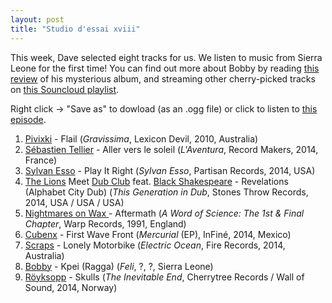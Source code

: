 ```yaml
---
layout: post
title: "Studio d'essai xviii"
---
```


This week, Dave selected eight tracks for us. We listen to music from Sierra Leone for the first time! You can find out more about Bobby by reading [this review](http://awoko.org/2012/08/14/music-review-bobbys-feli-album/) of his mysterious album, and streaming other cherry-picked tracks on [this Souncloud playlist](https://soundcloud.com/jo89-1/sets/bobby).

Right click → "Save as" to dowload (as an .ogg file) or click to listen to <a
href="https://raw.githubusercontent.com/studio-dessai/podcasts/master/2014-10-02%20-%20studio%20d%27essai%20xviii.ogg">this episode</a>.

1. [Pivixki](http://musicbrainz.org/artist/57cf79d1-50a2-4b8d-ad01-c24193a47a2f) - Flail (_Gravissima_, Lexicon Devil, 2010, Australia)
2. [Sébastien Tellier](http://musicbrainz.org/artist/ac69016f-42cc-4322-b70e-101458b769aa) - Aller vers le soleil  (_L'Aventura_, Record Makers, 2014, France)
3. [Sylvan Esso](http://musicbrainz.org/artist/c4593b34-2a94-4e44-ae10-4a0f4c0b4da8) - Play It Right  (_Sylvan Esso_, Partisan Records, 2014, USA)
4. [The Lions](http://musicbrainz.org/artist/78211c3b-e44c-4033-b0d1-280d50208a70) Meet [Dub Club](http://musicbrainz.org/artist/45e17f58-6c79-499d-8398-e38cadbcf4e7) feat. [Black Shakespeare](http://musicbrainz.org/artist/956927a5-ef49-4dd3-80d4-ac8ec9ab140f)  - Revelations (Alphabet City Dub)  (_This Generation in Dub_, Stones Throw Records, 2014, USA / USA / USA)
5. [Nightmares on Wax ](http://musicbrainz.org/artist/b8c5cc4f-239f-4e02-b46f-b040b77c2030) - Aftermath (_A Word of Science: The 1st & Final Chapter_, Warp Records, 1991, England)
6. [Cubenx](http://musicbrainz.org/artist/5fb3a817-29b8-4e33-929e-44f876368f6f) -  First Wave Front (_Mercurial_ (EP), InFiné, 2014, Mexico)
7. [Scraps](http://musicbrainz.org/artist/9febdd77-9388-4f3f-8c07-8ddf59aaac37) - Lonely Motorbike (_Electric Ocean_, Fire Records, 2014, Australia)
8. [Bobby](http://musicbrainz.org/artist/977f2b40-0c44-4f57-a1d7-5e4b97ed868b) - Kpei (Ragga) (_Feli_, ?, ?, Sierra Leone)
9. [Röyksopp](http://musicbrainz.org/artist/1c70a3fc-fa3c-4be1-8b55-c3192db8a884) - Skulls (_The Inevitable End_, Cherrytree Records / Wall of Sound, 2014, Norway)
